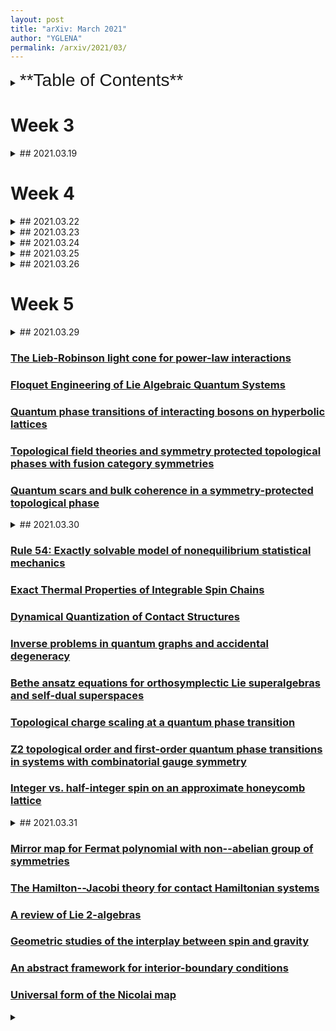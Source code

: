 ```yaml
---
layout: post
title: "arXiv: March 2021"
author: "YGLENA"
permalink: /arxiv/2021/03/
---
```

<details><summary>
<span style="font-size:2em;font-family: Helvetica;">**Table of Contents**</span>
</summary>
* Table of Contents
{:toc}
</details>

# Week 3
<details><summary>
## 2021.03.19
</summary>

### [Motion groupoids and mapping class groupoids](https://arxiv.org/abs/2103.10377)

Construction of a [groupoid](/groupoid) category, which generalizes the concept of [anyon](/anyon) into non-point-like particles. *J. F. Martins, P. P. Matin, F. Torzewska.*

### [Unquantized anomalies in topological semimetals](https://arxiv.org/abs/2103.09841)

Showed strong electron-electron interactions cannot open a gap in topological semimetals without breaking symmetries or introducting topological order, and the reason is quantum anomalies.

### [Volume-preserving diffeomorphism as nonabelian higher-rankgauge symmetry](https://arxiv.org/abs/2103.09826)

### [Optical phonons coupled to a Kitaev spin liquid](https://arxiv.org/abs/2103.09828)

### [An SU(4) chiral spin liquid and quantized dipole Hall effect in moiré bilayers](https://arxiv.org/abs/2103.09828)
</details>

# Week 4

<details><summary>
## 2021.03.22
</summary>

### [Topological spin crystals by itinerant frustration](https://arxiv.org/abs/2103.10647)

### [Atiyah-Patodi-Singer index theorem from axial anomaly](https://arxiv.org/abs/2103.10654)

### [On the origin of the possible chiral spin liquid state of the triangular lattice Hubbard model](https://arxiv.org/abs/2103.10714)

### [Topological Route to New and Unusual Coulomb Spin Liquids](https://arxiv.org/abs/2103.10817)

### [The square lattice Ising model on the rectangle III: Hankel and Toeplitz determinants](https://arxiv.org/abs/2103.10776)
</details>
<details><summary>
## 2021.03.23
</summary>

### [Graviton Chirality and Topological Order in the Half-filled Landau Level](https://arxiv.org/abs/2103.11019)

### [Kähler geometry and Chern insulators -- relations between topology and the quantum metric](https://arxiv.org/abs/2103.11583)

### [Fluctuations in local quantum unique ergodicity for generalized Wigner matrices](https://arxiv.org/abs/2103.12013)
### [Order, Disorder, and Transitions in Decorated AKLT States on Bethe Lattices](https://arxiv.org/abs/2103.11819)
### [Lieb-Robinson bound and almost-linear light-cone in interacting boson systems](https://arxiv.org/abs/2103.11592)
</details>
<details><summary>
## 2021.03.24 
</summary>

### [The Hubbard Model](https://arxiv.org/abs/2103.12097)

### [Crossing with the circle in Dijkgraaf-Witten theoryand applications to topological phases of matter](https://arxiv.org/abs/2103.12717)

### [Quantum field theory and the Bieberbach conjecture](https://arxiv.org/abs/2103.12108)

### [Approximating matrix eigenvalues by randomized subspace iteration](https://arxiv.org/abs/2103.12109)

### [Universal dynamics of magnetic monopoles in two-dimensional kagome ice](https://arxiv.org/abs/2103.12101)
</details>
<details><summary>
## 2021.03.25
</summary>

### [Solitons: Kinks, Collisions and Breathers](https://arxiv.org/abs/2103.12916)
### [Conformal generation of an exotic rotationally invariant anisotropic oscillator](https://arxiv.org/abs/2103.07752)
### [Variational study of the Kitaev-Heisenberg-Gamma model](https://arxiv.org/abs/2103.13274)
### [Quantum Circuits assisted by LOCC: Transformations and Phases of Matter](https://arxiv.org/abs/2103.13367)
### [Loop currents in quantum matter](https://arxiv.org/abs/2103.13295)
</details>
<details><summary>
## 2021.03.26
</summary>

### [Perfect flat band and chiral-charge ordering out of strong spin-orbit interaction](https://arxiv.org/abs/2103.13672)
### [A short review of the recent progresses in the study of the cuprate superconductivity](https://arxiv.org/abs/2103.13595)
### [Theory of Dirac Spin-Orbital Liquids: monopoles, anomalies, and applications to SU(4) honeycomb models](https://arxiv.org/abs/2103.13405)
### [Quantum many-body topology of quasicrystals](https://arxiv.org/abs/2103.13393)
### [Quantum phase transition and Resurgence: Lessons from 3d N=4 SQED](https://arxiv.org/abs/2103.13654)
### [Conjectures on Hidden Onsager Algebra Symmetries in Interacting Quantum Lattice Models](https://arxiv.org/abs/2103.14569)
</details>

# Week 5

<details><summary>
## 2021.03.29
</summary>
</details>

### [The Lieb-Robinson light cone for power-law interactions](https://arxiv.org/abs/2103.15828)
### [Floquet Engineering of Lie Algebraic Quantum Systems](https://arxiv.org/abs/2103.15923)
### [Quantum phase transitions of interacting bosons on hyperbolic lattices](https://arxiv.org/abs/2103.15274)
### [Topological field theories and symmetry protected topological phases with fusion category symmetries](https://arxiv.org/abs/2103.15588)
### [Quantum scars and bulk coherence in a symmetry-protected topological phase](https://arxiv.org/abs/2103.15880)

<details><summary>
## 2021.03.30
</summary>
</details>

### [Rule 54: Exactly solvable model of nonequilibrium statistical mechanics](https://arxiv.org/abs/2103.16543)
### [Exact Thermal Properties of Integrable Spin Chains](https://arxiv.org/abs/2103.16322)
### [Dynamical Quantization of Contact Structures](https://arxiv.org/abs/2103.16645)
### [Inverse problems in quantum graphs and accidental degeneracy](https://arxiv.org/abs/2103.16727)
### [Bethe ansatz equations for orthosymplectic Lie superalgebras and self-dual superspaces](https://arxiv.org/abs/2103.16729)
### [Topological charge scaling at a quantum phase transition](https://arxiv.org/abs/2103.16203)
### [Z2 topological order and first-order quantum phase transitions in systems with combinatorial gauge symmetry](https://arxiv.org/abs/2103.16625)
### [Integer vs. half-integer spin on an approximate honeycomb lattice](https://arxiv.org/abs/2103.16684)

<details><summary>
## 2021.03.31
</summary>
</details>

### [Mirror map for Fermat polynomial with non--abelian group of symmetries](https://arxiv.org/abs/2103.16884)
### [The Hamilton--Jacobi theory for contact Hamiltonian systems](https://arxiv.org/abs/2103.17017)
### [A review of Lie 2-algebras](https://arxiv.org/abs/2103.17073)
### [Geometric studies of the interplay between spin and gravity](https://arxiv.org/abs/2103.17074)
### [An abstract framework for interior-boundary conditions](https://arxiv.org/abs/2103.17124)
### [Universal form of the Nicolai map](https://arxiv.org/abs/2104.00012)

<details><summary>
